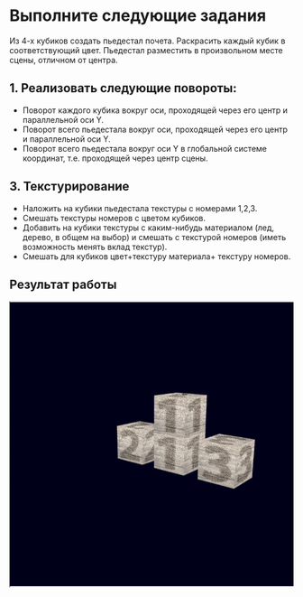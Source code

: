 # Выполните следующие задания
Из 4-х кубиков создать пьедестал почета. Раскрасить каждый кубик в соответствующий цвет. Пьедестал разместить в произвольном месте сцены, отличном от центра.

## 1. Реализовать следующие повороты:

* Поворот каждого кубика вокруг оси, проходящей через его центр и параллельной оси Y. 
* Поворот всего пьедестала вокруг оси, проходящей через его центр и параллельной оси Y.  
* Поворот всего пьедестала вокруг оси Y в глобальной системе координат, т.е. проходящей через центр сцены.

## 3. Текстурирование

* Наложить на кубики пьедестала текстуры с номерами 1,2,3.
* Смешать текстуры номеров с цветом кубиков.
* Добавить на кубики текстуры с каким-нибудь материалом (лед, дерево, в общем на выбор) и смешать с текстурой номеров (иметь возможность менять вклад текстур).
* Смешать для кубиков цвет+текстуру материала+ текстуру номеров.

## Результат работы

![Изображение недоступно.](/3%20animation%20and%20texturing/pictures/resultofwork.png "Результат работы")